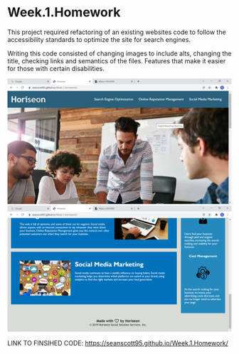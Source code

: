 # Week.1.Homework

This project required refactoring of an existing websites code to follow the accessibility standards to optimize the site for search engines.

Writing this code consisted of changing images to include alts, changing the title, checking links and semantics of the files. Features that make it easier for those with certain disabilities.

![Website Photo 1](.\assets\images\Website.Photo.1.png "Website Photo 1")
![Website Photo 2](.\assets\images\Website.Photo.2.png "Website Photo 2")

LINK TO FINSIHED CODE: https://seanscott95.github.io/Week.1.Homework/
